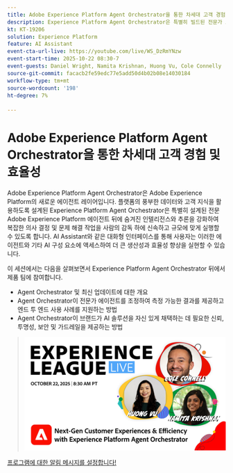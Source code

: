 ```yaml
---
title: Adobe Experience Platform Agent Orchestrator을 통한 차세대 고객 경험 및 효율성
description: Experience Platform Agent Orchestrator은 특별히 빌드된 전문가 Adobe Experience Platform Agents의 지능과 추론을 강화하여 복잡한 의사 결정 및 문제 해결 작업을 속도와 규모로 실행할 수 있도록 합니다.
kt: KT-19206
solution: Experience Platform
feature: AI Assistant
event-cta-url-live: https://youtube.com/live/WS_DzRmYNzw
event-start-time: 2025-10-22 08:30-7
event-guests: Daniel Wright, Namita Krishnan, Huong Vu, Cole Connelly
source-git-commit: facacb2fe59edc77e5add50d4b02b08e14030184
workflow-type: tm+mt
source-wordcount: '198'
ht-degree: 7%

---
```


# Adobe Experience Platform Agent Orchestrator을 통한 차세대 고객 경험 및 효율성

Adobe Experience Platform Agent Orchestrator은 Adobe Experience Platform의 새로운 에이전트 레이어입니다. 플랫폼의 풍부한 데이터와 고객 지식을 활용하도록 설계된 Experience Platform Agent Orchestrator은 특별히 설계된 전문 Adobe Experience Platform 에이전트 뒤에 숨겨진 인텔리전스와 추론을 강화하여 복잡한 의사 결정 및 문제 해결 작업을 사람의 감독 하에 신속하고 규모에 맞게 실행할 수 있도록 합니다. AI Assistant와 같은 대화형 인터페이스를 통해 사용자는 이러한 에이전트와 기타 AI 구성 요소에 액세스하여 더 큰 생산성과 효율성 향상을 실현할 수 있습니다.

이 세션에서는 다음을 살펴보면서 Experience Platform Agent Orchestrator 뒤에서 제품 팀에 참여합니다.

* Agent Orchestrator 및 최신 업데이트에 대한 개요
* Agent Orchestrator이 전문가 에이전트를 조정하여 측정 가능한 결과를 제공하고 엔드 투 엔드 사용 사례를 지원하는 방법
* Agent Orchestrator이 브랜드가 AI 솔루션을 자신 있게 채택하는 데 필요한 신뢰, 투명성, 보안 및 가드레일을 제공하는 방법

> ![배너 표시](assets/WebBanner-v2-Oct22-2025.jpg)

[프로그램에 대한 알림 메시지를 설정합니다!](https://youtube.com/live/WS_DzRmYNzw)
